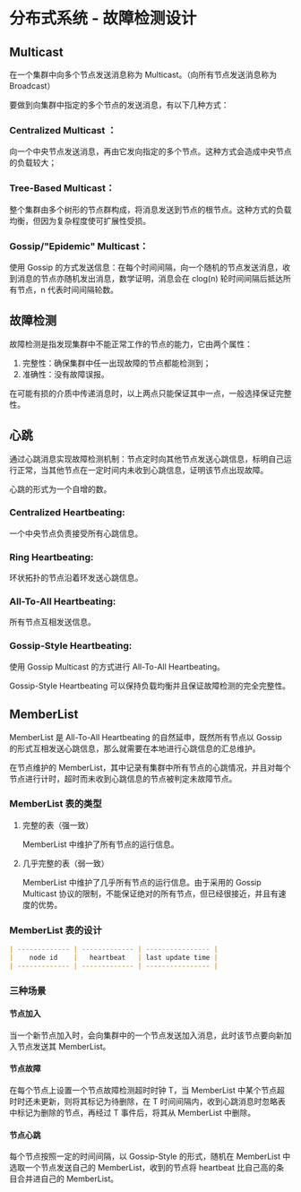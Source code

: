 # 分布式系统 - 故障检测设计

## Multicast

在一个集群中向多个节点发送消息称为 Multicast。（向所有节点发送消息称为 Broadcast）

要做到向集群中指定的多个节点的发送消息，有以下几种方式：

### Centralized Multicast ：

向一个中央节点发送消息，再由它发向指定的多个节点。这种方式会造成中央节点的负载较大；

### Tree-Based Multicast： 

整个集群由多个树形的节点群构成，将消息发送到节点的根节点。这种方式的负载均衡，但因为复杂程度使可扩展性受损。

### Gossip/"Epidemic" Multicast：

使用 Gossip 的方式发送信息：在每个时间间隔，向一个随机的节点发送消息，收到消息的节点亦随机发出消息，数学证明，消息会在 clog(n) 轮时间间隔后抵达所有节点，n 代表时间间隔轮数。

## 故障检测

故障检测是指发现集群中不能正常工作的节点的能力，它由两个属性：

1. 完整性：确保集群中任一出现故障的节点都能检测到；
2. 准确性：没有故障误报。

在可能有损的介质中传递消息时，以上两点只能保证其中一点，一般选择保证完整性。

## 心跳

通过心跳消息实现故障检测机制：节点定时向其他节点发送心跳信息，标明自己运行正常，当其他节点在一定时间内未收到心跳信息，证明该节点出现故障。

心跳的形式为一个自增的数。

### Centralized Heartbeating:

一个中央节点负责接受所有心跳信息。

### Ring Heartbeating:

环状拓扑的节点沿着环发送心跳信息。

### All-To-All Heartbeating:

所有节点互相发送信息。

### Gossip-Style Heartbeating: 

使用 Gossip Multicast 的方式进行 All-To-All Heartbeating。

Gossip-Style Heartbeating 可以保持负载均衡并且保证故障检测的完全完整性。

## MemberList

MemberList 是 All-To-All Heartbeating 的自然延申，既然所有节点以 Gossip 的形式互相发送心跳信息，那么就需要在本地进行心跳信息的汇总维护。

在节点维护的 MemberList，其中记录有集群中所有节点的心跳情况，并且对每个节点进行计时，超时而未收到心跳信息的节点被判定未故障节点。

### MemberList 表的类型

1. 完整的表（强一致）

   MemberList 中维护了所有节点的运行信息。

2. 几乎完整的表（弱一致）

   MemberList 中维护了几乎所有节点的运行信息。由于采用的 Gossip Multicast 协议的限制，不能保证绝对的所有节点，但已经很接近，并且有速度的优势。

### MemberList 表的设计

``` markdown
| ------------- | ------------- | ---------------- |
|    node id    |   heartbeat   | last update time |
| ------------- | ------------- | ---------------- |
```

### 三种场景

#### 节点加入

当一个新节点加入时，会向集群中的一个节点发送加入消息，此时该节点要向新加入节点发送其 MemberList。

#### 节点故障

在每个节点上设置一个节点故障检测超时时钟 T，当 MemberList 中某个节点超时时还未更新，则将其标记为待删除，在 T 时间间隔内，收到心跳消息时忽略表中标记为删除的节点，再经过 T 事件后，将其从 MemberList 中删除。

#### 节点心跳

每个节点按照一定的时间间隔，以 Gossip-Style 的形式，随机在 MemberList 中选取一个节点发送自己的 MemberList，收到的节点将 heartbeat 比自己高的条目合并进自己的 MemberList。